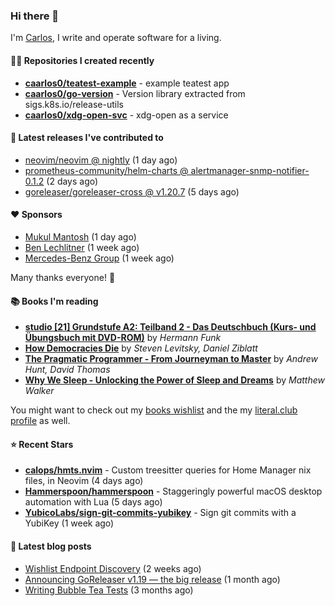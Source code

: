 ### Hi there 👋

I'm [Carlos](https://caarlos0.dev), I write and operate software for a living.

#### 👨‍💻 Repositories I created recently
- **[caarlos0/teatest-example](https://github.com/caarlos0/teatest-example)** - example teatest app
- **[caarlos0/go-version](https://github.com/caarlos0/go-version)** - Version library extracted from sigs.k8s.io/release-utils
- **[caarlos0/xdg-open-svc](https://github.com/caarlos0/xdg-open-svc)** - xdg-open as a service

#### 🚀 Latest releases I've contributed to


- [neovim/neovim @ nightly](https://github.com/neovim/neovim/releases/tag/nightly) (1 day ago)
- [prometheus-community/helm-charts @ alertmanager-snmp-notifier-0.1.2](https://github.com/prometheus-community/helm-charts/releases/tag/alertmanager-snmp-notifier-0.1.2) (2 days ago)
- [goreleaser/goreleaser-cross @ v1.20.7](https://github.com/goreleaser/goreleaser-cross/releases/tag/v1.20.7) (5 days ago)

#### ❤️ Sponsors
- [Mukul Mantosh](https://github.com/mukulmantosh) (1 day ago)
- [Ben Lechlitner](https://github.com/asphaltbuffet) (1 week ago)
- [Mercedes-Benz Group](https://github.com/mercedes-benz) (1 week ago)

Many thanks everyone! 🙏

#### 📚 Books I'm reading
- **[studio [21] Grundstufe A2: Teilband 2 - Das Deutschbuch (Kurs- und Übungsbuch mit DVD-ROM)](https://literal.club/caarlos0/book/hermann-funk-studio-21-grundstufe-a2-teilband-2-das-deutschbuch-kurs-und-ubungsbuch-mit-dvd-rom-9zuoy)** by _Hermann Funk_
- **[How Democracies Die](https://literal.club/caarlos0/book/how-democracies-die-5395k)** by _Steven Levitsky, Daniel Ziblatt_
- **[The Pragmatic Programmer - From Journeyman to Master](https://literal.club/caarlos0/book/andrew-hunt-david-thomas-the-pragmatic-programmer-7eoqj)** by _Andrew Hunt, David Thomas_
- **[Why We Sleep - Unlocking the Power of Sleep and Dreams](https://literal.club/caarlos0/book/why-we-sleep-nq5c9)** by _Matthew Walker_

You might want to check out my [books
wishlist](https://www.amazon.com.br/hz/wishlist/ls/EB8P7VS717SV) and the my
[literal.club profile](https://literal.club/caarlos0) as well.

#### ⭐ Recent Stars
- **[calops/hmts.nvim](https://github.com/calops/hmts.nvim)** - Custom treesitter queries for Home Manager nix files, in Neovim (4 days ago)
- **[Hammerspoon/hammerspoon](https://github.com/Hammerspoon/hammerspoon)** - Staggeringly powerful macOS desktop automation with Lua (5 days ago)
- **[YubicoLabs/sign-git-commits-yubikey](https://github.com/YubicoLabs/sign-git-commits-yubikey)** - Sign git commits with a YubiKey (1 week ago)

#### 📄 Latest blog posts
- [Wishlist Endpoint Discovery](https://carlosbecker.com/posts/wishlist-sd/) (2 weeks ago)
- [Announcing GoReleaser v1.19 — the big release](https://carlosbecker.com/posts/goreleaser-v1.19/) (1 month ago)
- [Writing Bubble Tea Tests](https://carlosbecker.com/posts/teatest/) (3 months ago)
